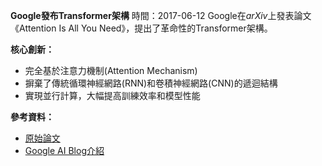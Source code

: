 **Google發布Transformer架構**
時間：2017-06-12
Google在*arXiv*上發表論文《Attention Is All You Need》，提出了革命性的Transformer架構。

**核心創新：**

* 完全基於注意力機制(Attention Mechanism)
* 摒棄了傳統循環神經網路(RNN)和卷積神經網路(CNN)的遞迴結構
* 實現並行計算，大幅提高訓練效率和模型性能

**參考資料：**

* [原始論文](https://arxiv.org/abs/1706.03762)
* [Google AI Blog介紹](https://ai.googleblog.com/2017/08/transformer-novel-neural-network.html)
